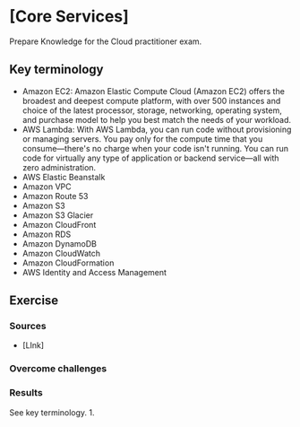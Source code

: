 # [Core Services]
Prepare Knowledge for the Cloud practitioner exam.

## Key terminology
- Amazon EC2: Amazon Elastic Compute Cloud (Amazon EC2) offers the broadest and deepest compute platform, with over 500 instances and choice of the latest processor, storage, networking, operating system, and purchase model to help you best match the needs of your workload. 
- AWS Lambda: With AWS Lambda, you can run code without provisioning or managing servers. You pay only for the compute time that you consume—there's no charge when your code isn't running. You can run code for virtually any type of application or backend service—all with zero administration.
- AWS Elastic Beanstalk
- Amazon VPC
- Amazon Route 53
- Amazon S3
- Amazon S3 Glacier
- Amazon CloudFront
- Amazon RDS
- Amazon DynamoDB
- Amazon CloudWatch
- Amazon CloudFormation
- AWS Identity and Access Management


## Exercise


### Sources
- [LInk]

### Overcome challenges


### Results
See key terminology.
1. 